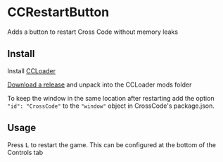 # CCRestartButton

Adds a button to restart Cross Code without memory leaks

## Install

Install [CCLoader](https://github.com/CCDirectLink/CCLoader)

[Download a release](https://github.com/bluecheetah001/CCRestartButton/releases) and unpack into the CCLoader mods folder

To keep the window in the same location after restarting add the option `"id": "CrossCode"` to the `"window"` object in CrossCode's package.json.

## Usage

Press <kbd>L</kbd> to restart the game. This can be configured at the bottom of the Controls tab
